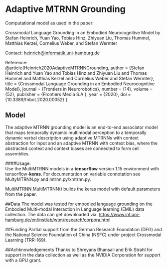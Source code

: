 # Adaptive MTRNN Grounding
Computational model as used in the paper:

Crossmodal Language Grounding in an Embodied Neurocognitive Model
by Stefan Heinrich, Yuan Yao, Tobias Hinz, Zhiyuan Liu, Thomas Hummel, Matthias Kerzel, Cornelius Weber, and Stefan Wermter

Contact: heinrich@informatik.uni-hamburg.de

Reference:  
@article{Heinrich2020AdaptiveMTRNNGrounding,
	author       = {Stefan Heinrich and Yuan Yao and Tobias Hinz and Zhiyuan Liu and Thomas Hummel and Matthias Kerzel and Cornelius Weber and Stefan Wermter},
	title        = {Crossmodal Language Grounding in an Embodied Neurocognitive Model},
	journal      = {Frontiers in Neurorobotics},
	number       = {14},
	volume       = {52},
	publisher    = {Frontiers Media S.A.},
	year         = {2020},
	doi          = {10.3389/fnbot.2020.00052}
}

## Model
The adaptive MTRNN grounding model is an end-to-end associator model that maps temporally dynamic multimodal perception to a temporally dynamic verbal description using adaptive MTRNNs with context abstraction for input and an adaptive MTRNN with context bias, where the abstracted context and context biases are connected to form cell assemblies.

####Usage:  
Use the MultiMTRNN models in a **tensorflow** version 1.15 environment with tensorflow-**keras**. For documentation on variable connotation see MultyMTRNN.py and mtrnn.py/xmtrnn.py. 

MultiMTRNN.MultiMTRNN() builds the keras model with default parameters from the paper.

##Data
The model was tested for embodied language grounding on the Embodied Multi-modal Interaction in Language learning (EMIL) data collection. The data can get downloaded via: https://www.inf.uni-hamburg.de/en/inst/ab/wtm/research/corpora.html

##Funding
Partial support from the German Research Foundation (DFG) and the National Science Foundation of China (NSFC) under project Crossmodal Learning (TRR-169).

##Achknowledgements
Thanks to Shreyans Bhansali and Erik Strahl for support in the data collection as well as the NVIDIA Corporation for support with a GPU grant.